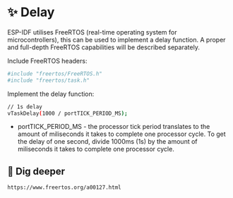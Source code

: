 # ✨ Delay
ESP-IDF utilises FreeRTOS (real-time operating system for microcontrollers), this can be used to implement a delay function. A proper and full-depth FreeRTOS capabilities will be described separately.

Include FreeRTOS headers:
```sh
#include "freertos/FreeRTOS.h"
#include "freertos/task.h"
```
Implement the delay function:
```sh
// 1s delay
vTaskDelay(1000 / portTICK_PERIOD_MS);
```

* portTICK_PERIOD_MS - the processor tick period translates to the amount of miliseconds it takes to complete one processor cycle. To get the delay of one second, divide 1000ms (1s) by the amount of miliseconds it takes to complete one processor cycle. 

## 📝 Dig deeper
```sh
https://www.freertos.org/a00127.html
```
